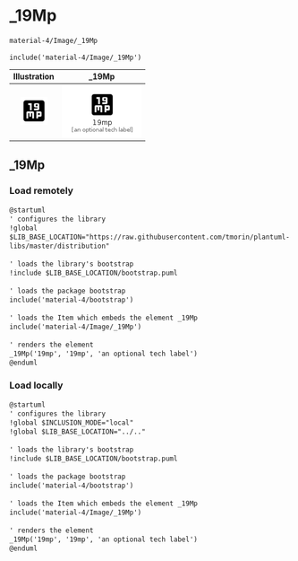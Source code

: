 # _19Mp


```text
material-4/Image/_19Mp
```

```text
include('material-4/Image/_19Mp')
```



| Illustration | _19Mp |
| :---: | :---: |
| ![illustration for Illustration](../../material-4/Image/_19Mp.png) | ![illustration for _19Mp](../../material-4/Image/_19Mp.Local.png) |




## _19Mp

### Load remotely
```plantuml
@startuml
' configures the library
!global $LIB_BASE_LOCATION="https://raw.githubusercontent.com/tmorin/plantuml-libs/master/distribution"

' loads the library's bootstrap
!include $LIB_BASE_LOCATION/bootstrap.puml

' loads the package bootstrap
include('material-4/bootstrap')

' loads the Item which embeds the element _19Mp
include('material-4/Image/_19Mp')

' renders the element
_19Mp('19mp', '19mp', 'an optional tech label')
@enduml
```

### Load locally
```plantuml
@startuml
' configures the library
!global $INCLUSION_MODE="local"
!global $LIB_BASE_LOCATION="../.."

' loads the library's bootstrap
!include $LIB_BASE_LOCATION/bootstrap.puml

' loads the package bootstrap
include('material-4/bootstrap')

' loads the Item which embeds the element _19Mp
include('material-4/Image/_19Mp')

' renders the element
_19Mp('19mp', '19mp', 'an optional tech label')
@enduml
```

